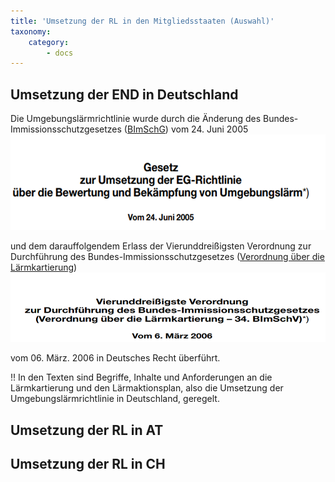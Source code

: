 ```yaml
---
title: 'Umsetzung der RL in den Mitgliedsstaaten (Auswahl)'
taxonomy:
    category:
        - docs
---
```


## Umsetzung der END in Deutschland
Die Umgebungslärmrichtlinie wurde durch die Änderung des Bundes-Immissionsschutzgesetzes ([BImSchG](http://www.gesetze-im-internet.de/bimschg/index.html)) vom 24. Juni 2005 
![](bimschg-text.png)

und dem darauffolgendem Erlass der Vierunddreißigsten Verordnung zur Durchführung des Bundes-Immissionsschutzgesetzes ([Verordnung über die Lärmkartierung](http://www.gesetze-im-internet.de/bimschv_34/index.html)) 
![](bimschv-text.png)

vom 06. März. 2006 in Deutsches Recht überführt.

!! In den Texten sind Begriffe, Inhalte und Anforderungen an die Lärmkartierung und den Lärmaktionsplan, also die Umsetzung der Umgebungslärmrichtlinie in Deutschland, geregelt.



## Umsetzung der RL in AT

## Umsetzung der RL in CH